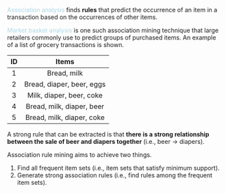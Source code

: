 <span style = "color:lightblue">Association analysis</span> finds **rules** that predict the occurrence of an item in a transaction based on the occurrences of other items.

<span style = "color:lightblue">Market basket analysis</span> is one such association mining technique that large retailers commonly use to predict groups of purchased items. An example of a list of grocery transactions is shown.

| ID  |           Items           |
|:---:|:-------------------------:|
|  1  |        Bread, milk        |
|  2  | Bread, diaper, beer, eggs |
|  3  | Milk, diaper, beer, coke  |
|  4  | Bread, milk, diaper, beer |
|  5  | Bread, milk, diaper, coke |

A strong rule that can be extracted is that **there is a strong relationship between the sale of beer and diapers together** (i.e., beer $\rightarrow$ diapers).

Association rule mining aims to achieve two things.
1. Find all frequent item sets (i.e., item sets that satisfy minimum support).
2. Generate strong association rules (i.e., find rules among the frequent item sets).

